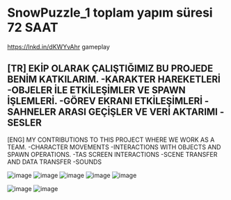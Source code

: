 # SnowPuzzle_1 toplam yapım süresi 72 SAAT
 
https://lnkd.in/dKWYvAhr gameplay

[TR]
EKİP OLARAK ÇALIŞTIĞIMIZ BU PROJEDE BENİM KATKILARIM.
-KARAKTER HAREKETLERİ
-OBJELER İLE ETKİLEŞİMLER VE SPAWN İŞLEMLERİ.
-GÖREV EKRANI ETKİLEŞİMLERİ
-SAHNELER ARASI GEÇİŞLER VE VERİ AKTARIMI
-SESLER
----------------------------------
[ENG]
MY CONTRIBUTIONS TO THIS PROJECT WHERE WE WORK AS A TEAM.
-CHARACTER MOVEMENTS
-INTERACTIONS WITH OBJECTS AND SPAWN OPERATIONS.
-TAS SCREEN INTERACTIONS
-SCENE TRANSFER AND DATA TRANSFER
-SOUNDS

![image](https://github.com/AhmTD/SnowPuzzle_1/assets/104300902/58690c22-c8c6-451e-bc72-cc167462b77c)
![image](https://github.com/AhmTD/SnowPuzzle_1/assets/104300902/7d301801-2367-4c0b-a99d-945ceee5d572)
![image](https://github.com/AhmTD/SnowPuzzle_1/assets/104300902/cece7261-9728-4970-bdff-d78f5dce87fd)
![image](https://github.com/AhmTD/SnowPuzzle_1/assets/104300902/4bcf335d-70af-4d0d-96fa-c70ae4ebc933)
![image](https://github.com/AhmTD/SnowPuzzle_1/assets/104300902/a6d3f263-98ab-4881-ac39-38616d95cf07)

![image](https://github.com/AhmTD/SnowPuzzle_1/assets/104300902/78016f4b-d5db-4ca5-9f03-83fad362e2c4)
![image](https://github.com/AhmTD/SnowPuzzle_1/assets/104300902/87d662b2-7d24-44c2-bc18-62667c19265e)


